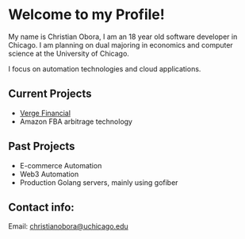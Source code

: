 # Welcome to my Profile!

My name is Christian Obora, I am an 18 year old software developer in Chicago. I am planning on dual majoring in economics and computer science at the University of Chicago.

I focus on automation technologies and cloud applications.

## Current Projects
- [Verge Financial](https://github.com/verge-co/)
- Amazon FBA arbitrage technology

## Past Projects
- E-commerce Automation
- Web3 Automation
- Production Golang servers, mainly using gofiber


## Contact info:
Email: christianobora@uchicago.edu
